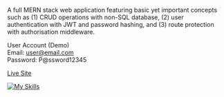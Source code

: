A full MERN stack web application featuring basic yet important concepts such as (1) CRUD operations with non-SQL database, (2) user authentication with JWT and password hashing, and (3) route protection with authorisation middleware.

User Account (Demo)  
Email: user@email.com  
Password: P@ssword12345

[Live Site](https://mern-tutorial-ale1.onrender.com/)

[![My Skills](https://skillicons.dev/icons?i=react,nodejs,express,mongodb)](https://skillicons.dev)

